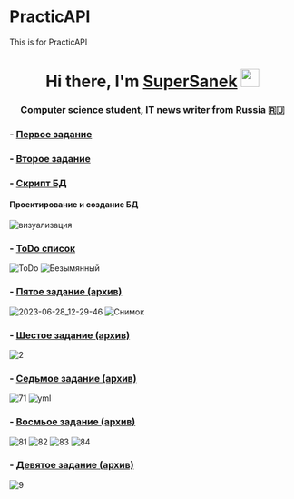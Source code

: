 # PracticAPI
This is for PracticAPI
<h1 align="center">Hi there, I'm <a href="https://daniilshat.ru/" target="_blank">SuperSanek</a> 
<img src="https://github.com/blackcater/blackcater/raw/main/images/Hi.gif" height="32"/></h1>
<h3 align="center">Computer science student, IT news writer from Russia 🇷🇺</h3>
 

  ### - [Первое задание](https://github.com/SashaTarmosin/PracticAPI/tree/main/Backendapi)<br>
  
  ### - [Второе задание ](https://github.com/SashaTarmosin/PracticAPI/tree/main/BackendApiWithControllers/Backendapi)<br>
  
  ### - [Скрипт БД](https://github.com/SashaTarmosin/PracticAPI/blob/main/DevelopingDataBase/bd.sql) <br> 
  #### Проектирование и создание БД
  ![визуализация](https://user-images.githubusercontent.com/124984509/224294032-8fae953d-4cfb-46e7-a6d8-52adc854a4f3.png)<br>
  ### - [ToDo список ](https://github.com/users/SashaTarmosin/projects/1)<br>
![ToDo](https://user-images.githubusercontent.com/124984509/224318426-1420c4e2-ce97-4dfa-b10a-8ac46c9b1e4c.JPG)
![Безымянный](https://user-images.githubusercontent.com/124984509/224318656-9bc08375-6618-4280-8e97-ded8325ca986.png)
 ### - [Пятое задание (архив) ](https://github.com/SashaTarmosin/PracticAPI/blob/main/Task5.rar)<br>
 ![2023-06-28_12-29-46](https://github.com/SashaTarmosin/PracticAPI/assets/124984509/596cecb6-4a65-4fac-aa6b-ab2c292df804)
![Снимок](https://github.com/SashaTarmosin/PracticAPI/assets/124984509/03a20ae0-3433-4809-84fa-92e5a0c78a67)
### - [Шестое задание (архив)](https://github.com/SashaTarmosin/PracticAPI/blob/main/Task6.rar)<br>
![2](https://github.com/SashaTarmosin/PracticAPI/assets/124984509/89a8a659-14ee-44d9-89cc-decfe51dc2c4)
### - [Cедьмое задание (архив)](https://github.com/SashaTarmosin/PracticAPI/blob/main/7%20Task.rar)<br>
![71](https://github.com/SashaTarmosin/PracticAPI/assets/124984509/511c3211-cb1f-4ae0-9be9-71f5ae1b1bf4)
![yml](https://github.com/SashaTarmosin/PracticAPI/assets/124984509/d416136f-3b02-4c3c-985a-063f017fac9c)
### - [Восмьое задание (архив)](https://github.com/SashaTarmosin/PracticAPI/blob/main/Task%208.rar)<br>
![81](https://github.com/SashaTarmosin/PracticAPI/assets/124984509/b588b702-dce7-4445-b420-771246f6bbe5)
![82](https://github.com/SashaTarmosin/PracticAPI/assets/124984509/7509c0e9-ef75-4d32-8ead-55fc8e5426f1)
![83](https://github.com/SashaTarmosin/PracticAPI/assets/124984509/c64f9a50-69b3-4373-b955-2c3477d35e6a)
![84](https://github.com/SashaTarmosin/PracticAPI/assets/124984509/1df0ab5a-9505-4d1f-94b5-e71b7b03d1ad)
### - [Девятое задание (архив)](https://github.com/SashaTarmosin/PracticAPI/blob/main/Task9.rar)<br>
![9](https://github.com/SashaTarmosin/PracticAPI/assets/124984509/00d21b01-806a-4ffe-9096-664a6a96c827)





